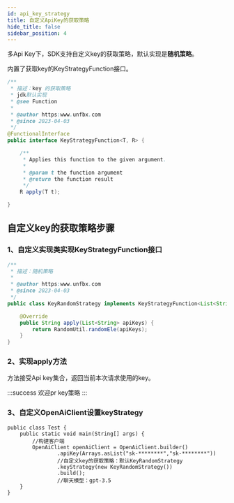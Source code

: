 ```yaml
---
id: api_key_strategy
title: 自定义ApiKey的获取策略
hide_title: false
sidebar_position: 4
---
```


多Api Key下，SDK支持自定义key的获取策略，默认实现是**随机策略**。

内置了获取key的KeyStrategyFunction接口。
```java
/**
 * 描述：key 的获取策略
 * jdk默认实现
 * @see Function
 *
 * @author https:www.unfbx.com
 * @since 2023-04-03
 */
@FunctionalInterface
public interface KeyStrategyFunction<T, R> {

    /**
     * Applies this function to the given argument.
     *
     * @param t the function argument
     * @return the function result
     */
    R apply(T t);

}
```

## 自定义key的获取策略步骤

### 1、自定义实现类实现KeyStrategyFunction接口

```java
/**
 * 描述：随机策略
 *
 * @author https:www.unfbx.com
 * @since 2023-04-03
 */
public class KeyRandomStrategy implements KeyStrategyFunction<List<String>, String> {

    @Override
    public String apply(List<String> apiKeys) {
        return RandomUtil.randomEle(apiKeys);
    }
}
```

### 2、实现apply方法

方法接受Api key集合，返回当前本次请求使用的key。

:::success
欢迎pr key策略
:::

### 3、自定义OpenAiClient设置keyStrategy

```
public class Test {
    public static void main(String[] args) {
        //构建客户端
        OpenAiClient openAiClient = OpenAiClient.builder()
                .apiKey(Arrays.asList("sk-********","sk-********"))
                //自定义key的获取策略：默认KeyRandomStrategy
                .keyStrategy(new KeyRandomStrategy())
                .build();
                //聊天模型：gpt-3.5
    }
}
```
